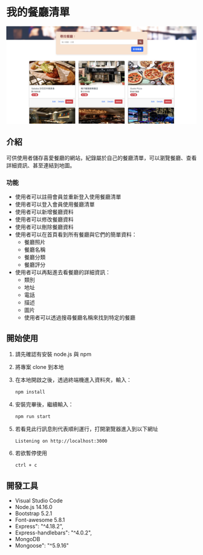 # 我的餐廳清單

![Index page about Restaurant List](./public/snapshot.png)

## 介紹

可供使用者儲存喜愛餐廳的網站，紀錄屬於自己的餐廳清單，可以瀏覽餐廳、查看詳細資訊、甚至連結到地圖。

### 功能
- 使用者可以註冊會員並重新登入使用餐廳清單
- 使用者可以登入會員使用餐廳清單
- 使用者可以新增餐廳資料
- 使用者可以修改餐廳資料
- 使用者可以刪除餐廳資料
- 使用者可以在首頁看到所有餐廳與它們的簡單資料：
   - 餐廳照片
   - 餐廳名稱
   - 餐廳分類
   - 餐廳評分
- 使用者可以再點進去看餐廳的詳細資訊：
   - 類別
   - 地址
   - 電話
   - 描述
   - 圖片
   - 使用者可以透過搜尋餐廳名稱來找到特定的餐廳
## 開始使用

1. 請先確認有安裝 node.js 與 npm
2. 將專案 clone 到本地
3. 在本地開啟之後，透過終端機進入資料夾，輸入：

   ```bash
   npm install
   ```

4. 安裝完畢後，繼續輸入：

   ```bash
   npm run start
   ```

5. 若看見此行訊息則代表順利運行，打開瀏覽器進入到以下網址

   ```bash
   Listening on http://localhost:3000
   ```

6. 若欲暫停使用

   ```bash
   ctrl + c
   ```

## 開發工具
- Visual Studio Code
- Node.js 14.16.0
- Bootstrap 5.2.1
- Font-awesome 5.8.1
- Express": "^4.18.2",
- Express-handlebars": "^4.0.2",
- MongoDB
- Mongoose": "^5.9.16"


